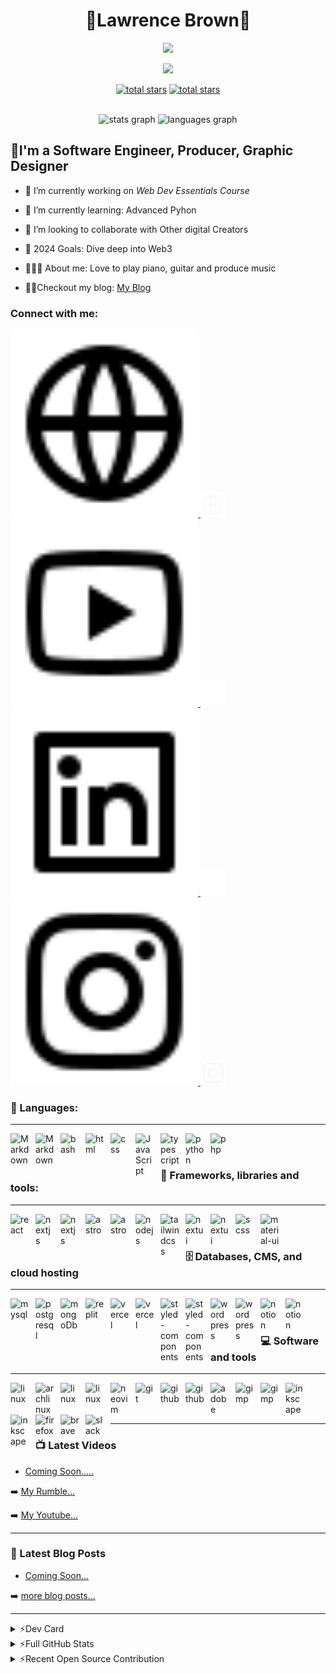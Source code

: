 <h1 align="center">🌠Lawrence Brown🌠</h1>

<p align="center">
<img  height="150" src="https://media.giphy.com/media/3o7TKFRdP871AR61DG/giphy.gif"  />
</p>
<p align="center">
<img src="https://readme-typing-svg.demolab.com/?lines=Software-Engineer%20🖥️;JavaScript%20Monk%20☕;Always%20Learning%20📚&font=Fira%20Code&center=true&width=440&height=45&color=blue&vCenter=true&size=22&pause=500" />
</p>
<p align="center">
<a href="https://github.com/lbsudo?tab=repositories&sort=stargazers"><img alt="total stars" title="Total stars on GitHub" src="https://img.shields.io/github/followers/lbsudo?logo=github&logoColor=red&style=for-the-badge"/></a>  
<a href="https://github.com/lbsudo?tab=repositories&sort=stargazers"><img alt="total stars" title="Total stars on GitHub" src="https://img.shields.io/github/stars/lbsudo?logo=github&logoColor=red&style=for-the-badge"/>
</a>
</p>

<div align="center">

<br>
  <img src="https://github-readme-stats.vercel.app/api?username=lbsudo&hide_title=false&hide_rank=false&show_icons=true&include_all_commits=true&count_private=true&disable_animations=false&theme=dark&locale=en&hide_border=false" height="150" alt="stats graph"  />
  <img src="https://github-readme-stats.vercel.app/api/top-langs?username=lbsudo&locale=en&hide_title=false&layout=compact&card_width=320&langs_count=5&theme=dark&hide_border=false" height="150" alt="languages graph"  />
</div>


## 💫I'm a Software Engineer, Producer, Graphic Designer

- 🔭 I’m currently working on *Web Dev Essentials Course*

- 🌱 I’m currently learning: Advanced Pyhon

- 🤝 I’m looking to collaborate with Other digital Creators

- 🎯 2024 Goals: Dive deep into Web3
  
- 🚶🏽‍♂️ About me: Love to play piano, guitar and produce music
  
- ✍🏽Checkout my blog: <a href="https://dev.to/lbsudo"> My Blog</a>

[comment]: <> (- 👨🏾‍💻 Learn more about me at **)

### Connect with me:

<p align="left">
<a href="https://www.instagram.com/lbdluxe/">
<img src="img/global-line.svg#gh-light-mode-only" style="padding-right:9;" width="300" height="300">
<img src="img/global-line-white.svg#gh-dark-mode-only" style="padding-right:9;" width="40" height="40">
</a>
<a href="https://www.instagram.com/lbdluxe/">
<img src="img/youtube-line.svg#gh-light-mode-only" style="padding-right:9;" width="300" height="300">
<img src="img/youtube-line-white.svg#gh-dark-mode-only" style="padding-right:9;" width="40" height="40">
<a href="https://www.instagram.com/lbdluxe/">
<img src="img/linkedin-box-line.svg#gh-light-mode-only" style="padding-right:9;" width="300" height="300">
<img src="img/linkedin-box-line-white.svg#gh-dark-mode-only" style="padding-right:9;" width="40" height="40">
</a>
<a href="https://www.instagram.com/lbdluxe/">
<img src="img/instagram-line.svg#gh-light-mode-only" style="padding-right:9;" width="300" height="300">
<img src="img/instagram-line-white.svg#gh-dark-mode-only" style="padding-right:9;" width="40" height="40">
</a>

</p>

### 🚀 Languages:
---
<img align="left" width="30" alt="Markdown" style="padding-right:10px;" src="https://cdn.simpleicons.org/markdown/black#gh-light-mode-only" />
<img align="left" width="30" alt="Markdown" style="padding-right:10px;" src="https://cdn.simpleicons.org/markdown/white#gh-dark-mode-only" />

<img align="left" width="30" alt="bash" style="padding-right:10px;" src="https://cdn.simpleicons.org/gnubash/#4EAA25" />
<img align="left" width="30" alt="html" style="padding-right:10px;" src="https://cdn.simpleicons.org/html5/#E34F26" />
<img align="left" width="30" alt="css" style="padding-right:10px;" src="https://cdn.simpleicons.org/css3/#1572B6" />
<img align="left" width="30" alt="JavaScript" style="padding-right:10px;" src="https://cdn.simpleicons.org/javascript/#F7DF1E" />
<img align="left" width="30" alt="typescript" style="padding-right:10px;" src="https://cdn.simpleicons.org/typescript#3178C6" />
<img align="left" width="30" alt="python" style="padding-right:10px;" src="https://cdn.simpleicons.org/python/#3776AB" />
<img align="left" width="30" alt="php" style="padding-right:10px;" src="https://cdn.simpleicons.org/php/#777BB4" />
<br/>
<br/>

### 🧰 Frameworks, libraries and tools:
---
<img align="left" width="30" alt="react" style="padding-right:10px;" src="https://cdn.simpleicons.org/react/#61DAFB" />
<img align="left" width="30" alt="nextjs" style="padding-right:10px;" src="https://cdn.simpleicons.org/next.js/white#gh-dark-mode-only" />
<img align="left" width="30" alt="nextjs" style="padding-right:10px;" src="https://cdn.simpleicons.org/next.js/black#gh-light-mode-only" />

<img align="left" width="30" alt="astro" style="padding-right:10px;" src="https://cdn.simpleicons.org/solid" />
<img align="left" width="30" alt="astro" style="padding-right:10px;" src="https://cdn.simpleicons.org/astro" />
<img align="left" width="30" alt="nodejs" style="padding-right:10px;" src="https://cdn.simpleicons.org/node.js" />
<img align="left" width="30" alt="tailwindcss" style="padding-right:10px;" src="https://cdn.simpleicons.org/tailwindcss" />

<img align="left" width="30" alt="nextui" style="padding-right:10px;" src="https://cdn.simpleicons.org/nextui/white#gh-dark-mode-only" />
<img align="left" width="30" alt="nextui" style="padding-right:10px;" src="https://cdn.simpleicons.org/nextui#gh-light-mode-only" />

<img align="left" width="30" alt="scss" style="padding-right:10px;" src="https://cdn.simpleicons.org/sass" />
<img align="left" width="30" alt="material-ui" style="padding-right:10px;" src="https://cdn.simpleicons.org/mui" />
<br/>
<br/>

### 🗄️ Databases, CMS, and cloud hosting
---
<img align="left" width="30" alt="mysql" style="padding-right:10px;" src="https://cdn.simpleicons.org/mysql/#4479A1" />
<img align="left" width="30" alt="postgresql" style="padding-right:10px;" src="https://cdn.simpleicons.org/postgresql/#4169E1" />
<img align="left" width="30" alt="mongoDb" style="padding-right:10px;" src="https://cdn.simpleicons.org/mongodb/#47A248" />
<img align="left" width="30" alt="replit" style="padding-right:10px;" src="https://cdn.simpleicons.org/netlify/#F26207" />

<img align="left" width="30" alt="vercel" style="padding-right:10px;" src="https://cdn.simpleicons.org/vercel/white#gh-dark-mode-only" />
<img align="left" width="30" alt="vercel" style="padding-right:10px;" src="https://cdn.simpleicons.org/vercel/black#gh-light-mode-only" />

<img align="left" width="30" alt="styled-components" style="padding-right:10px;" src="https://cdn.simpleicons.org/squarespace/white#gh-dark-mode-only" />
<img align="left" width="30" alt="styled-components" style="padding-right:10px;" src="https://cdn.simpleicons.org/squarespace/black#gh-light-mode-only" />

<img align="left" width="30" alt="wordpress" style="padding-right:10px;" src="https://cdn.simpleicons.org/wordpress/white#gh-dark-mode-only" />
<img align="left" width="30" alt="wordpress" style="padding-right:10px;" src="https://cdn.simpleicons.org/wordpress/black#gh-light-mode-only" />

<img align="left" width="30" alt="notion" style="padding-right:10px;" 
src="https://cdn.simpleicons.org/notion/black#gh-light-mode-only" />
<img align="left" width="30" alt="notion" style="padding-right:10px;" 
src="https://cdn.simpleicons.org/notion/white#gh-dark-mode-only" />
<br/>
<br/>

### 💻 Software and tools
---
<img align="left" width="30" alt="linux" style="padding-right:10px;" src="https://cdn.simpleicons.org/linux" />
<img align="left" width="30" alt="archlinux" style="padding-right:10px;" src="https://cdn.simpleicons.org/archlinux/#1793D1" />

<img align="left" width="30" alt="linux" style="padding-right:10px;" src="https://cdn.simpleicons.org/microsoft/white#gh-dark-mode-only" />
<img align="left" width="30" alt="linux" style="padding-right:10px;" src="https://cdn.simpleicons.org/microsoft/black#gh-light-mode-only" />

<img align="left" width="30" alt="neovim" style="padding-right:10px;" src="https://cdn.simpleicons.org/neovim/#57A143" />
<img align="left" width="30" alt="git" style="padding-right:10px;" src="https://cdn.simpleicons.org/git/#F05032" />

<img align="left" width="30" alt="github" style="padding-right:10px;" src="https://cdn.simpleicons.org/github/black#gh-light-mode-only" />
<img align="left" width="30" alt="github" style="padding-right:10px;" src="https://cdn.simpleicons.org/github/white#gh-dark-mode-only" />


<img align="left" width="30" alt="adobe" style="padding-right:10px;" src="https://cdn.simpleicons.org/adobe/#FF0000" />

<img align="left" width="30" alt="gimp" style="padding-right:10px;" src="https://cdn.simpleicons.org/gimp/white#gh-dark-mode-only" />
<img align="left" width="30" alt="gimp" style="padding-right:10px;" src="https://cdn.simpleicons.org/gimp/black#gh-light-mode-only" />


<img align="left" width="30" alt="inkscape" style="padding-right:10px;" src="https://cdn.simpleicons.org/inkscape/black#gh-light-mode-only" />
<img align="left" width="30" alt="inkscape" style="padding-right:10px;" src="https://cdn.simpleicons.org/inkscape/white#gh-dark-mode-only" />



<img align="left" width="30" alt="firefox" style="padding-right:10px;" src="https://cdn.simpleicons.org/firefox/#5865F2" />
<img align="left" width="30" alt="brave" style="padding-right:10px;" src="https://cdn.simpleicons.org/brave/#FB542B" />
<img align="left" width="30" alt="slack" style="padding-right:10px;" src="https://cdn.simpleicons.org/slack/#5865F2" />


<br/> 
<br/>
<br/>


<!-- [![React Badge](https://img.shields.io/badge/-React-61DBFB?style=for-the-badge&labelColor=black&logo=react&logoColor=61DBFB)](#)  [![Javascript Badge](https://img.shields.io/badge/-Javascript-F0DB4F?style=for-the-badge&labelColor=black&logo=javascript&logoColor=F0DB4F)](#) [![Typescript Badge](https://img.shields.io/badge/-Typescript-007acc?style=for-the-badge&labelColor=black&logo=typescript&logoColor=007acc)](#) [![Nodejs Badge](https://img.shields.io/badge/-Nodejs-3C873A?style=for-the-badge&labelColor=black&logo=node.js&logoColor=3C873A)](#) [![GraphQL Badge](https://img.shields.io/badge/-GraphQl-e535ab?style=for-the-badge&labelColor=black&logo=node.js&logoColor=e535ab)](#) -->
---

### 📺 Latest Videos

<!-- YOUTUBE:START -->
- [Coming Soon.....]()

<!-- YOUTUBE:END -->

➡️ [My Rumble...](https://youtube.com/lbdluxe)

➡️ [My Youtube...](https://youtube.com/lbdluxe)

---

### 📕 Latest Blog Posts

<!-- BLOG-POST-LIST:START -->
- [Coming Soon...]()

<!-- BLOG-POST-LIST:END -->

➡️ [more blog posts...](https://dev.to/lbsudo)

---

<details>
  <summary>⚡Dev Card</summary>
<p align="left">
<a href="https://app.daily.dev/lbsudo"><img src="https://github.com/lbsudo/lbsudo/blob/main/devcard.svg" width="400" alt="Lawrence Brown's Dev Card"/></a>
</p>
</details>

<details>
  <summary>⚡Full GitHub Stats</summary>
 <p align="left">
      <a href="https://github.com/lbsudo/github-readme-stats"><img alt="Lawrences' Top Languages" src="https://github-readme-stats.vercel.app/api/top-langs/?username=lbsudo&langs_count=8&count_private=false&layout=compact&theme=react&hide_border=true&bg_color=0D1117" /></a>
    <a href="https://github.com/lbsudo/github-readme-stats"><img alt="Lawrences' Github Stats" src="https://github-readme-stats.vercel.app/api?username=lbsudo&show_icons=true&count_private=true&theme=react&hide_border=true&bg_color=0D1117" /></a>
    <a href="https://github.com/lbsudo/github-readme-streak-stats">
        <img title="🔥 Get streak stats for your profile at git.io/streak-stats" alt="Lawrences streak" src="https://github-readme-streak-stats.herokuapp.com/?user=lbsudo&theme=black-ice&hide_border=true&stroke=0000&background=060A0CD0"/>
    </a>
</p>
</details>

<details>
  <summary>⚡Recent Open Source Contribution</summary>
<!--START_SECTION:activity-->
1. 💪 Coming Soon
   
[comment]: <> (1.📥 Opened PR **Issue number** in **project link**)
[comment]: <> (2.🔒 Closed Issue **Issue number** in **project link**)
[comment]: <> (3.🗣 Commented on **Issue number** in **project link**)
[comment]: <> (4.❗ Opened issue **Issue number** in **project link**)
[comment]: <> (5.🎉 Merged PR **Issue number** in **project link**)
<!--END_SECTION:activity-->
</details>